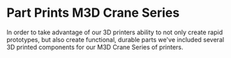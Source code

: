 # Part Prints M3D Crane Series

In order to take advantage of our 3D printers ability to not only create rapid prototypes, but also create functional, durable parts we've included several 3D printed components for our M3D Crane Series of printers. 

